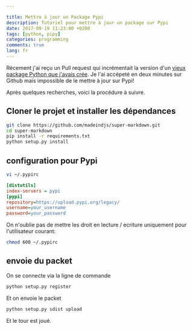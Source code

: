 ```yaml
---

title: Mettre à jour un Package Pypi
description: Tutoriel pour mettre à jour un package sur Pypi
date: 2017-09-19 11:23:00 +0200
tags: [python, pipy]
categories: programming
comments: true
lang: fr
---
```


Récement j'ai reçu un Pull request qui incrémentait la version d'un [vieux package Python que j'avais crée](https://github.com/madeindjs/Super-Markdown). Je l'ai accépeté en deux minutes sur Github mais impossible de le mettre à jour sur Pypi!

Après quelques recherches, voici la procédure à suivre.

## Cloner le projet et installer les dépendances

```bash
git clone https://github.com/madeindjs/super-markdown.git
cd super-markdown
pip install -r requirements.txt
python setup.py install
```

## configuration pour Pypi

```bash
vi ~/.pypirc
```

```ini
[distutils]
index-servers = pypi
[pypi]
repository=https://upload.pypi.org/legacy/
username=your_username
password=your_password
```

On n'oublie pas de mettre les droit en lecture / ecriture uniquement pour l'utilisateur courant:

```bash
chmod 600 ~/.pypirc
```

## envoie du packet

On se connecte via la ligne de commande

```bash
python setup.py register
```

Et on envoie le packet

```bash
python setup.py sdist upload
```

Et le tour est joué.
